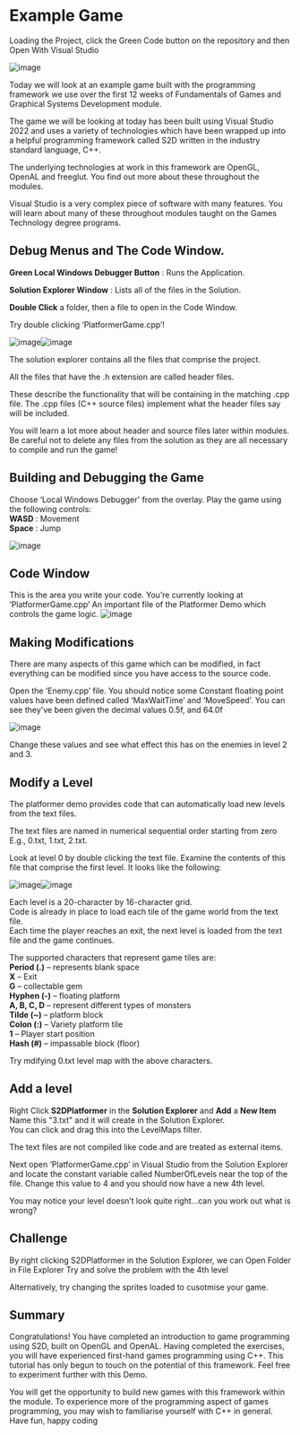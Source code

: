 # Example Game

Loading the Project, click the Green Code button on the repository and then Open With Visual Studio 

![image](https://user-images.githubusercontent.com/9059588/226904104-6db1b61d-2ca4-4c09-acdc-aa4fe73a48a3.png)


Today we will look at an example game built with the programming framework we use over the first 
12 weeks of Fundamentals of Games and Graphical Systems Development module.

The game we will be looking at today has been built using Visual Studio 2022 and uses a variety of 
technologies which have been wrapped up into a helpful programming framework called S2D 
written in the industry standard language, C++. 

The underlying technologies at work in this framework are OpenGL, OpenAL and freeglut. 
You find out more about these throughout the modules. 

Visual Studio is a very complex piece of software with many features. You will learn about many of 
these throughout modules taught on the Games Technology degree programs.


## Debug Menus and The Code Window. 

<b>Green Local Windows Debugger Button</b> : Runs the Application. 

<b>Solution Explorer Window</b> : Lists all of the files in the Solution.

<b>Double Click</b> a folder, then a file to open in the Code Window. 

Try double clicking ‘PlatformerGame.cpp’!

![image](https://user-images.githubusercontent.com/9059588/226861622-e29c3c6d-acc2-4ef6-97eb-3d1ec6f1ecab.png)![image](https://user-images.githubusercontent.com/9059588/226860947-98f6dfdc-53d0-4810-a7bc-a0b2c8eaa832.png)

The solution explorer contains all the files that comprise the project.

All the files that have the .h extension are called header files. 

These describe the functionality that will be containing in the matching .cpp file. 
The .cpp files (C++ source files) implement what the header files say will be included. 

You will learn a lot more about header and source files later within modules. Be careful not to delete any 
files from the solution as they are all necessary to compile and run the game! 

## Building and Debugging the Game
Choose ‘Local Windows Debugger' from the overlay. Play the game using the following controls:  
<b>WASD</b> : Movement  
<b>Space</b> : Jump

![image](https://user-images.githubusercontent.com/9059588/226863337-52aefeec-00cd-4729-aaa9-d14cfc6abb68.png)


## Code Window
This is the area you write your code. You’re currently looking at ‘PlatformerGame.cpp’ 
An important 
file of the Platformer Demo which controls the game logic.
![image](https://user-images.githubusercontent.com/9059588/226863908-568b38f4-4cc9-40c9-bfd0-31002da9ce30.png)


## Making Modifications
There are many aspects of this game which can be modified, in fact everything can be modified since 
you have access to the source code. 

Open the ‘Enemy.cpp’ file. You should notice some Constant floating point values have been 
defined called ‘MaxWaitTime’ and ‘MoveSpeed’. 
You can see they've been given the decimal values 0.5f, and 64.0f

![image](https://user-images.githubusercontent.com/9059588/226906394-440f49f3-52b5-42a2-b4d5-ec339074026a.png)


Change these values and see what effect this has on the enemies in level 2 and 3.

## Modify a Level
The platformer demo provides code that can automatically load new levels from the text files. 

The text files are named in numerical sequential order starting from zero E.g., 0.txt, 1.txt, 2.txt.

Look at level 0 by double clicking the text file. Examine the contents of this file that comprise the 
first level. It looks like the following:

![image](https://user-images.githubusercontent.com/9059588/226885398-45d97c1d-26b6-4d90-aefc-54d12164c030.png)![image](https://user-images.githubusercontent.com/9059588/226885456-131e64ac-157d-42bb-8da2-b2fb793c7378.png)


Each level is a 20-character by 16-character grid.  
Code is already in place to load each tile of the game world from the text file.  
Each time the player reaches an exit, the next level is loaded from the text file and the game continues.  

The supported characters that represent game tiles are:  
<b>Period (.)</b> – represents blank space  
<b>X</b> – Exit  
<b>G</b> – collectable gem  
<b>Hyphen (-)</b> – floating platform  
<b>A, B, C, D</b> – represent different types of monsters  
<b>Tilde (~)</b> – platform block  
<b>Colon (:)</b> – Variety platform tile  
<b>1</b> – Player start position  
<b>Hash (#)</b> – impassable block (floor)  

Try mdifying 0.txt level map with the above characters.


## Add a level

Right Click <b>S2DPlatformer</b> in the <b>Solution Explorer</b> and <b>Add</b> a <b>New Item</b>  
Name this "3.txt" and it will create in the Solution Explorer.  
You can click and drag this into the LevelMaps filter.  

The text files are not compiled like code and are treated as external items.  

Next open ‘PlatformerGame.cpp’ in Visual Studio from the Solution Explorer and locate the constant 
variable called NumberOfLevels near the top of the file. 
Change this value to 4 and you should now have a new 4th level.  

You may notice your level doesn’t look quite right...can you work out what is wrong? 

## Challenge

By right clicking S2DPlatformer in the Solution Explorer, we can Open Folder in File Explorer
Try and solve the problem with the 4th level

Alternatively, try changing the sprites loaded to cusotmise your game.

## Summary
Congratulations! You have completed an introduction to game programming using S2D, built on 
OpenGL and OpenAL. Having completed the exercises, you will have experienced first-hand games 
programming using C++. This tutorial has only begun to touch on the potential of this framework. 
Feel free to experiment further with this Demo. 

You will get the opportunity to build new games with this framework within the module. 
To experience more of the programming aspect of games programming, you may wish to familiarise 
yourself with C++ in general. 
Have fun, happy coding
